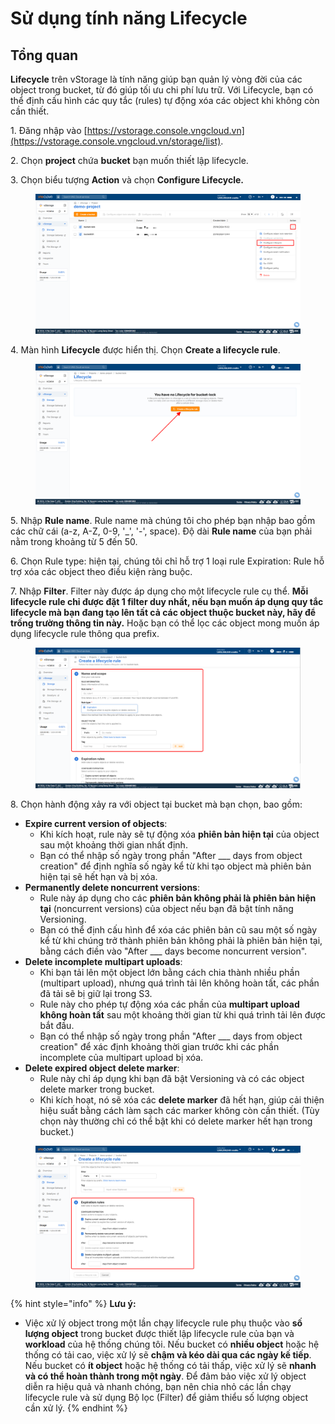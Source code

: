 # Sử dụng tính năng Lifecycle

## **Tổng quan**

**Lifecycle** trên vStorage là tính năng giúp bạn quản lý vòng đời của các object trong bucket, từ đó giúp tối ưu chi phí lưu trữ. Với Lifecycle, bạn có thể định cấu hình các quy tắc (rules) tự động xóa các object khi không còn cần thiết.&#x20;

1\. Đăng nhập vào [https://vstorage.console.vngcloud.vn](https://vstorage.console.vngcloud.vn/storage/list).

2\. Chọn **project** chứa **bucket** bạn muốn thiết lập lifecycle.

3\. Chọn biểu tượng **Action** và chọn **Configure Lifecycle.**

<figure><img src="../../../../../../.gitbook/assets/image (1) (1) (1) (1) (1) (1) (1).png" alt=""><figcaption></figcaption></figure>

4\. Màn hình **Lifecycle** được hiển thị. Chọn **Create a lifecycle rule**.

<figure><img src="../../../../../../.gitbook/assets/image (2) (1) (1) (1) (1) (1) (1).png" alt=""><figcaption></figcaption></figure>

5\. Nhập **Rule name**. Rule name mà chúng tôi cho phép bạn nhập bao gồm các chữ cái (a-z, A-Z, 0-9, '\_', '-', space). Độ dài **Rule name** của bạn phải nằm trong khoảng từ 5 đến 50.

6\. Chọn Rule type: hiện tại, chúng tôi chỉ hỗ trợ 1 loại rule Expiration: Rule hỗ trợ xóa các object theo điều kiện ràng buộc.&#x20;

7\. Nhập **Filter**. Filter này được áp dụng cho một lifecycle rule cụ thể. **Mỗi lifecycle rule chỉ được đặt 1 filter duy nhất, nếu bạn muốn áp dụng quy tắc lifecycle mà bạn đang tạo lên tất cả các object thuộc bucket này, hãy để trống trường thông tin này.** Hoặc bạn có thể lọc các object mong muốn áp dụng lifecycle rule thông qua prefix.

<figure><img src="../../../../../../.gitbook/assets/image (3) (1) (1) (1) (1) (1) (1).png" alt=""><figcaption></figcaption></figure>

8\. Chọn hành động xảy ra với object tại bucket mà bạn chọn, bao gồm:

* **Expire current version of objects**:
  * Khi kích hoạt, rule này sẽ tự động xóa **phiên bản hiện tại** của object sau một khoảng thời gian nhất định.
  * Bạn có thể nhập số ngày trong phần "After \_\_\_ days from object creation" để định nghĩa số ngày kể từ khi tạo object mà phiên bản hiện tại sẽ hết hạn và bị xóa.
* **Permanently delete noncurrent versions**:
  * Rule này áp dụng cho các **phiên bản không phải là phiên bản hiện tại** (noncurrent versions) của object nếu bạn đã bật tính năng Versioning.
  * Bạn có thể định cấu hình để xóa các phiên bản cũ sau một số ngày kể từ khi chúng trở thành phiên bản không phải là phiên bản hiện tại, bằng cách điền vào "After \_\_\_ days become noncurrent version".
* **Delete incomplete multipart uploads**:
  * Khi bạn tải lên một object lớn bằng cách chia thành nhiều phần (multipart upload), nhưng quá trình tải lên không hoàn tất, các phần đã tải sẽ bị giữ lại trong S3.
  * Rule này cho phép tự động xóa các phần của **multipart upload không hoàn tất** sau một khoảng thời gian từ khi quá trình tải lên được bắt đầu.
  * Bạn có thể nhập số ngày trong phần "After \_\_\_ days from object creation" để xác định khoảng thời gian trước khi các phần incomplete của multipart upload bị xóa.
* **Delete expired object delete marker**:
  * Rule này chỉ áp dụng khi bạn đã bật Versioning và có các object delete marker trong bucket.
  * Khi kích hoạt, nó sẽ xóa các **delete marker** đã hết hạn, giúp cải thiện hiệu suất bằng cách làm sạch các marker không còn cần thiết. (Tùy chọn này thường chỉ có thể bật khi có delete marker hết hạn trong bucket.)

<figure><img src="../../../../../../.gitbook/assets/image (4) (1) (1) (1) (1).png" alt=""><figcaption></figcaption></figure>

{% hint style="info" %}
**Lưu ý:**

* Việc xử lý object trong một lần chạy lifecycle rule phụ thuộc vào **số lượng object** trong bucket được thiết lập lifecycle rule của bạn và **workload** của hệ thống chúng tôi. Nếu bucket có **nhiều object** hoặc hệ thống có tải cao, việc xử lý sẽ **chậm và kéo dài qua các ngày kế tiếp**. Nếu bucket có **ít object** hoặc hệ thống có tải thấp, việc xử lý sẽ **nhanh và có thể hoàn thành trong một ngày**. Để đảm bảo việc xử lý object diễn ra hiệu quả và nhanh chóng, bạn nên chia nhỏ các lần chạy lifecycle rule và sử dụng Bộ lọc (Filter) để giảm thiểu số lượng object cần xử lý.
{% endhint %}
